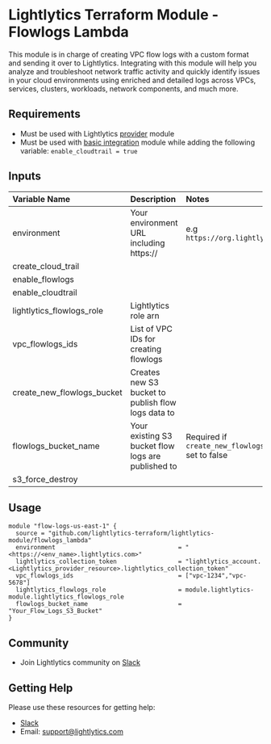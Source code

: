 Lightlytics Terraform Module - Flowlogs Lambda
===========
This module is in charge of creating VPC flow logs with a custom format and sending it over to Lightlytics. 
Integrating with this module will help you analyze and troubleshoot network traffic activity and quickly identify issues in your cloud environments using enriched and detailed logs across VPCs, services, clusters, workloads, network components, and much more.


Requirements
------------
- Must be used with Lightlytics [provider](https://github.com/lightlytics-terraform/lightlytics-provider.git) module
- Must be used with [basic integration](https://github.com/lightlytics-terraform/lightlytics-module/tree/main/basic_integration) module while adding the following variable: `enable_cloudtrail = true`


Inputs
------
| Variable Name                     | Description                                         | Notes                                                                        | Type           | Required? | Default |
| :-------------------------------- | :-------------------------------------------------  | :----------------------------------------------------------------------------|:---------------|:--------- |:--------|
| environment                       | Your environment URL including https://             | e.g `https://org.lightlytics.com`                                            | `string`       | Yes       | n/a     |
| create_cloud_trail                |                                                     |                                                                              | `bool`         | No        | `false` |
| enable_flowlogs                   |                                                     |                                                                              | `bool`         | No        | `true`  |
| enable_cloudtrail                 |                                                     |                                                                              | `bool`         | No        | `true`  |
| lightlytics_flowlogs_role         | Lightlytics role arn                                |																				 | `string`       | Yes       | n/a     |
| vpc_flowlogs_ids					| List of VPC IDs for creating flowlogs               |   																			 | `list(string)` | No        | n/a     |
| create_new_flowlogs_bucket		| Creates new S3 bucket to publish flow logs data to  |                                                                      	     | `bool`         | No        | `false` |
| flowlogs_bucket_name              | Your existing S3 bucket flow logs are published to | Required if `create_new_flowlogs_bucket` set to false                        | `string`       | No        | n/a     |    
| s3_force_destroy                  |                                                     |                                                                              | `bool`         | No        | `true`  |


Usage
-----

```hcl
module "flow-logs-us-east-1" {
  source = "github.com/lightlytics-terraform/lightlytics-module/flowlogs_lambda"
  environment                                  = "<https://<env_name>.lightlytics.com>"
  lightlytics_collection_token                 = "lightlytics_account.<Lightlytics_provider_resource>.lightlytics_collection_token"
  vpc_flowlogs_ids                             = ["vpc-1234","vpc-5678"]
  lightlytics_flowlogs_role                    = module.lightlytics-module.lightlytics_flowlogs_role
  flowlogs_bucket_name                         = "Your_Flow_Logs_S3_Bucket"
}
```


Community
---------
- Join Lightlytics community on [Slack](https://join.slack.com/t/lightlyticscommunity/shared_invite/zt-1f7dk2yo7-xBTOU_o4tOnAjoFxfHVF8Q)


Getting Help
------------
Please use these resources for getting help:
- [Slack](https://join.slack.com/t/lightlyticscommunity/shared_invite/zt-1f7dk2yo7-xBTOU_o4tOnAjoFxfHVF8Q)
- Email: support@lightlytics.com
